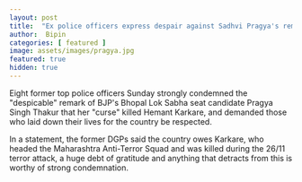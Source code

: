 ```yaml
---
layout: post
title:  "Ex police officers express despair against Sadhvi Pragya's remark "
author:  Bipin
categories: [ featured ]
image: assets/images/pragya.jpg
featured: true
hidden: true
---
```


Eight former top police officers Sunday strongly condemned the "despicable" remark of BJP's Bhopal Lok Sabha seat candidate Pragya Singh Thakur that her "curse" killed Hemant Karkare, and demanded those who laid down their lives for the country be respected. 

In a statement, the former DGPs said the country owes Karkare, who headed the Maharashtra Anti-Terror Squad and was killed during the 26/11 terror attack, a huge debt of gratitude and anything that detracts from this is worthy of strong condemnation.


 
 
